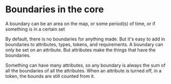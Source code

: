 # Boundaries in the core

A boundary can be an area on the map, or some period(s) of time, or if something is in a certain set

By default, there is no boundaries for anything made. But it's easy to add in boundaries to attributes, types, tokens, and requirements.
A boundary can only be set on an attribute. But attributes make the things that have the boundaries.

Something can have many attributes, so any boundary is always the sum of all the boundaries of all the attributes.
When an attribute is turned off, in a token, the bounds are still counted from it.
